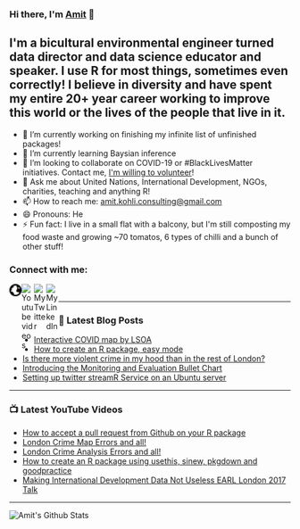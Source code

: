 ### Hi there, I'm [Amit](https://amitkohli.com/) 👋

## I'm a bicultural environmental engineer turned data director and data science educator and speaker. I use R for most things, sometimes even correctly! I believe in diversity and have spent my entire 20+ year career working to improve this world or the lives of the people that live in it.

- 🔭 I’m currently working on finishing my infinite list of unfinished packages!
- 🌱 I’m currently learning Baysian inference
- 👯 I’m looking to collaborate on COVID-19 or #BlackLivesMatter initiatives. Contact me, [I'm willing to volunteer](https://amitkohli.com/consulting)!
- 💬 Ask me about United Nations, International Development, NGOs, charities, teaching and anything R!
- 📫 How to reach me: amit.kohli.consulting@gmail.com
- 😄 Pronouns: He
- ⚡ Fun fact: I live in a small flat with a balcony, but I'm still composting my food waste and growing ~70 tomatos, 6 types of chilli and a bunch of other stuff!

### Connect with me:

[<img align="left" alt="My website" width="22px" src="https://raw.githubusercontent.com/iconic/open-iconic/master/svg/globe.svg" />][website]
[<img align="left" alt="Youtube videos" width="22px" src="https://cdn.jsdelivr.net/npm/simple-icons@v3/icons/youtube.svg" />][youtube]
[<img align="left" alt="My Twitter" width="22px" src="https://cdn.jsdelivr.net/npm/simple-icons@v3/icons/twitter.svg" />][twitter]
[<img align="left" alt="My LinkedIn" width="22px" src="https://cdn.jsdelivr.net/npm/simple-icons@v3/icons/linkedin.svg" />][linkedin]
<br />

---

### 📕 Latest Blog Posts
<!-- BLOG-POST-LIST:START -->
- [Interactive COVID map by LSOA](https://www.amitkohli.com/2020/11/08/2020-09-30-interactive-covid-map-by-lsoa/)
- [How to create an R package, easy mode](https://www.amitkohli.com/2020/01/07/2020-01-07-how-to-create-an-r-package-my-way/)
- [Is there more violent crime in my hood than in the rest of London?](https://www.amitkohli.com/2018/09/23/2018-07-07-crime-statistics-in-london/)
- [Introducing the Monitoring and Evaluation Bullet Chart](https://www.amitkohli.com/introducing-the-monitoring-and-evaluation-bullet-chart/)
- [Setting up twitter streamR Service on an Ubuntu server](https://www.amitkohli.com/setting-up-twitter-streamr-service-on-an-ubuntu-server/)
<!-- BLOG-POST-LIST:END -->

---

### 📺 Latest YouTube Videos
<!-- YOUTUBE:START -->
- [How to accept a pull request from Github on your R package](https://www.youtube.com/watch?v=xoeTOhjM8Pw)
- [London Crime Map   Errors and all!](https://www.youtube.com/watch?v=yK1_Ne34BE0)
- [London Crime Analysis   Errors and all!](https://www.youtube.com/watch?v=bgsr5EzdPmQ)
- [How to create an R package using usethis, sinew, pkgdown and goodpractice](https://www.youtube.com/watch?v=wf7YFIQnD-g)
- [Making International Development Data Not Useless   EARL London 2017 Talk](https://www.youtube.com/watch?v=fScQW_8tBlo)
<!-- YOUTUBE:END -->

---

<img align="left" alt="Amit's Github Stats" src="https://github-readme-stats.codestackr.vercel.app/api?username=datastrategist&show_icons=true&hide_border=true" />

[website]: https://amitkohli.com/consulting
[twitter]: https://twitter.com/vizmonkey
[youtube]: https://www.youtube.com/channel/UCtOLYc3TXNNDp2iTWCM8Wvw
[linkedin]: https://linkedin.com/in/akohli
